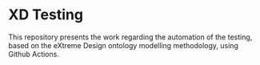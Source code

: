 # XD Testing
This repository presents the work regarding the automation of the testing, based on the eXtreme Design ontology modelling methodology, using Github Actions. 
